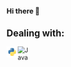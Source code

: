 ### Hi there 👋

## Dealing with:

<img align="left" alt="Python" width="26px" src="https://raw.githubusercontent.com/github/explore/cebd63002168a05a6a642f309227eefeccd92950/topics/python/python.png" />
<img align="left" alt="Java" width="26px" src="[https://raw.githubusercontent.com/github/explore/cebd63002168a05a6a642f309227eefeccd92950/topics/java/java.png](https://www.flaticon.com/free-icon/java_5968282?term=java&page=1&position=2&origin=search&related_id=5968282)https://www.flaticon.com/free-icon/java_5968282?term=java&page=1&position=2&origin=search&related_id=5968282" />
